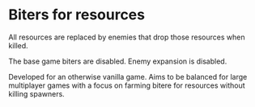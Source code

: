 # Biters for resources

All resources are replaced by enemies that drop those resources when killed.

The base game biters are disabled. Enemy expansion is disabled.

Developed for an otherwise vanilla game. Aims to be balanced for large multiplayer games with a focus on farming bitere for resources without killing spawners.
